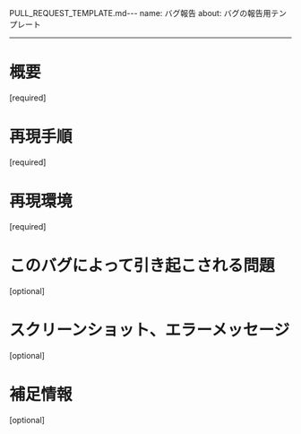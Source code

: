 PULL_REQUEST_TEMPLATE.md---
name: バグ報告
about: バグの報告用テンプレート

---

 # 概要
[required]

 # 再現手順
[required]

 # 再現環境
[required]

 # このバグによって引き起こされる問題
[optional]

 # スクリーンショット、エラーメッセージ
[optional]

 # 補足情報
[optional]
